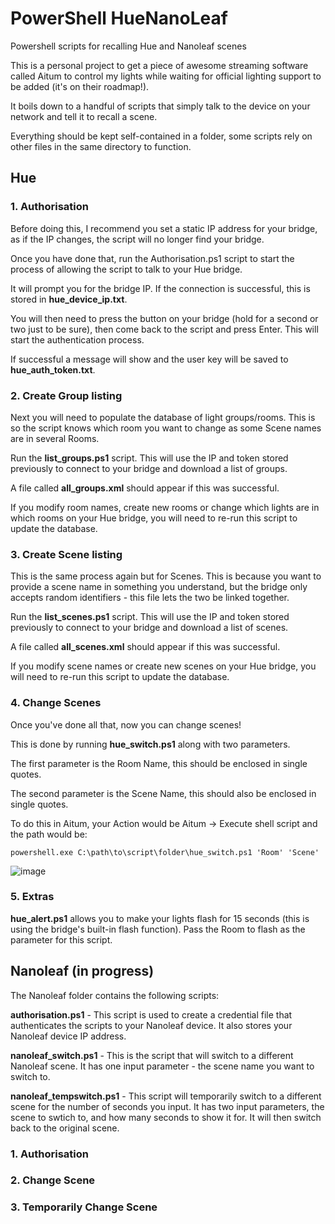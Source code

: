 # PowerShell HueNanoLeaf
Powershell scripts for recalling Hue and Nanoleaf scenes

This is a personal project to get a piece of awesome streaming software called Aitum to control my lights while waiting for official lighting support to be added (it's on their roadmap!).

It boils down to a handful of scripts that simply talk to the device on your network and tell it to recall a scene.

Everything should be kept self-contained in a folder, some scripts rely on other files in the same directory to function.

## Hue

### 1. Authorisation
Before doing this, I recommend you set a static IP address for your bridge, as if the IP changes, the script will no longer find your bridge. 

Once you have done that, run the Authorisation.ps1 script to start the process of allowing the script to talk to your Hue bridge.

It will prompt you for the bridge IP. If the connection is successful, this is stored in **hue_device_ip.txt**. 

You will then need to press the button on your bridge (hold for a second or two just to be sure), then come back to the script and press Enter. This will start the authentication process. 

If successful a message will show and the user key will be saved to **hue_auth_token.txt**.

### 2. Create Group listing
Next you will need to populate the database of light groups/rooms. This is so the script knows which room you want to change as some Scene names are in several Rooms.

Run the **list_groups.ps1** script. This will use the IP and token stored previously to connect to your bridge and download a list of groups.

A file called **all_groups.xml** should appear if this was successful.

If you modify room names, create new rooms or change which lights are in which rooms on your Hue bridge, you will need to re-run this script to update the database.

### 3. Create Scene listing
This is the same process again but for Scenes. This is because you want to provide a scene name in something you understand, but the bridge only accepts random identifiers - this file lets the two be linked together.

Run the **list_scenes.ps1** script. This will use the IP and token stored previously to connect to your bridge and download a list of scenes.

A file called **all_scenes.xml** should appear if this was successful.

If you modify scene names or create new scenes on your Hue bridge, you will need to re-run this script to update the database.

### 4. Change Scenes
Once you've done all that, now you can change scenes! 

This is done by running **hue_switch.ps1** along with two parameters.

The first parameter is the Room Name, this should be enclosed in single quotes.

The second parameter is the Scene Name, this should also be enclosed in single quotes.

To do this in Aitum, your Action would be Aitum -> Execute shell script and the path would be:

```powershell.exe C:\path\to\script\folder\hue_switch.ps1 'Room' 'Scene'```

![image](https://user-images.githubusercontent.com/35155214/182033521-95d6c8fb-ff10-4238-a741-432c54b1620a.png)

### 5. Extras
**hue_alert.ps1** allows you to make your lights flash for 15 seconds (this is using the bridge's built-in flash function). Pass the Room to flash as the parameter for this script.

## Nanoleaf (in progress)
The Nanoleaf folder contains the following scripts:

**authorisation.ps1** - This script is used to create a credential file that authenticates the scripts to your Nanoleaf device. It also stores your Nanoleaf device IP address.

**nanoleaf_switch.ps1** - This is the script that will switch to a different Nanoleaf scene. It has one input parameter - the scene name you want to switch to.

**nanoleaf_tempswitch.ps1** - This script will temporarily switch to a different scene for the number of seconds you input. It has two input parameters, the scene to swtich to, and how many seconds to show it for. It will then switch back to the original scene.

### 1. Authorisation

### 2. Change Scene

### 3. Temporarily Change Scene
